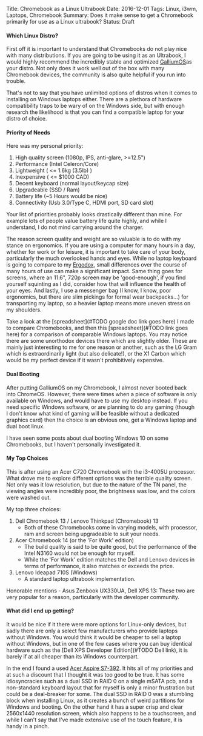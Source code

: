 Title: Chromebook as a Linux Ultrabook
Date: 2016-12-01
Tags: Linux, i3wm, Laptops, Chromebook
Summary: Does it make sense to get a Chromebook primarily for use as a Linux ultrabook?
Status: Draft

#### Which Linux Distro?

First off it is important to understand that Chromebooks do not play nice with many distributions. If you are going to be using it as an Ultrabook, I would highly recommend the incredibly stable and optimized [GalliumOS](https://galliumos.org)as your distro. Not only does it work well out of the box with many Chromebook devices, the community is also quite helpful if you run into trouble.

That's not to say that you have unlimited options of distros when it comes to installing on Windows laptops either. There are a plethora of hardware compatibility traps to be wary of on the Windows side, but with enough research the likelihood is that you can find a compatible laptop for your distro of choice.

#### Priority of Needs

Here was my personal priority:
1. High quality screen (1080p, IPS, anti-glare, >=12.5")
2. Performance (Intel Celeron/Core)
3. Lightweight ( <= 1.6kg (3.5lb) )
4. Inexpensive ( <= $1000 CAD)
5. Decent keyboard (normal layout/keycap size)
6. Upgradeable (SSD / Ram)
7. Battery life (~5 Hours would be nice)
8. Connectivity (Usb 3.0/Type C, HDMI port, SD card slot)

Your list of priorities probably looks drastically different than mine. For example lots of people value battery life quite highly, and while I understand, I do not mind carrying around the charger.

The reason screen quality and weight are so valuable is to do with my stance on ergonomics. If you are using a computer for many hours in a day, whether for work or for leisure, it is important to take care of your body, particularly the much overlooked hands and eyes. While no laptop keyboard is going to compare to my [Ergodox](www.musicnate.com/ergodorx-layout-and-keybindings.html), small differences over the course of many hours of use can make a significant impact. Same thing goes for screens, where an 11.6", 720p screen may be 'good-enough', if you find yourself squinting as I did, consider how that will influence the health of your eyes. And lastly, I use a messenger bag (I know, I know, poor ergonomics, but there are slim pickings for formal wear backpacks...) for transporting my laptop, so a heavier laptop means more uneven stress on my shoulders.

Take a look at the [spreadsheet](#TODO google doc link goes here) I made to compare Chromebooks, and then this [spreadsheet](#TODO link goes here) for a comparison of comparable Windows laptops. You may notice there are some unorthodox devices there which are slightly older. These are mainly just interesting to me for one reason or another, such as the LG Gram which is extraordinarily light (but also delicate!), or the X1 Carbon which would be my perfect device if it wasn't prohibitively expensive.

#### Dual Booting

After putting GalliumOS on my Chromebook, I almost never booted back into ChromeOS. However, there were times when a piece of software is only available on Windows, and would have to use my desktop instead. If you need specific Windows software, or are planning to do any gaming (though I don't know what kind of gaming will be feasible without a dedicated graphics card) then the choice is an obvious one, get a Windows laptop and dual boot linux.

I have seen some posts about dual booting Windows 10 on some Chromebooks, but I haven't personally investigated it.

#### My Top Choices

This is after using an Acer C720 Chromebook with the i3-4005U processor. What drove me to explore different options was the terrible quality screen. Not only was it low resolution, but due to the nature of the TN panel, the viewing angles were incredibly poor, the brightness was low, and the colors were washed out.

My top three choices:

1. Dell Chromebook 13 / Lenovo Thinkpad (Chromebook) 13
    - Both of these Chromebooks come in varying models, with processor, ram and screen being upgradeable to suit your needs.
2. Acer Chromebook 14 (or the 'For Work' edition)
    - The build quality is said to be quite good, but the performance of the Intel N3160 would not be enough for myself.
    - While the 'For Work' edition matches the Dell and Lenovo devices in terms of performance, it also matches or exceeds the price.
3. Lenovo Ideapad 710S (Windows)
    - A standard laptop ultrabook implementation.

Honorable mentions - Asus Zenbook UX330UA, Dell XPS 13: These two are very popular for a reason, particularly with the developer community.

#### What did I end up getting?

It would be nice if it there were more options for Linux-only devices, but sadly there are only a select few manufacturers who provide laptops without Windows. You would think it would be cheaper to sell a laptop without Windows, but in one of the few cases where you can buy identical hardware such as the [Dell XPS Developer Edition](#TODO Dell link), it is barely if at all cheaper than its Windows counterpart.

In the end I found a used [Acer Aspire S7-392](http://www.notebookcheck.net/Review-Acer-Aspire-S7-392-Ultrabook.106960.0.html). It hits all of my priorities and at such a discount that I thought it was too good to be true. It has some idiosyncracies such as a dual SSD in RAID 0 on a single mSATA pcb, and a non-standard keyboard layout that for myself is only a minor frustration but could be a deal-breaker for some. The dual SSD in RAID 0 was a stumbling block when installing Linux, as it creates a bunch of weird partitions for Windows and booting. On the other hand it has a super crisp and clear 2560x1440 resolution screen, which also happens to be a touchscreen, and while I can't say that I've made extensive use of the touch feature, it is handy in a pinch.


